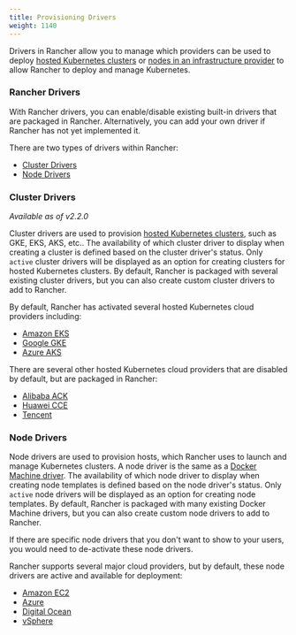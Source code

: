```yaml
---
title: Provisioning Drivers
weight: 1140
---
```


Drivers in Rancher allow you to manage which providers can be used to deploy [hosted Kubernetes clusters]({{<baseurl>}}/rancher/v2.0-v2.4/en/cluster-provisioning/hosted-kubernetes-clusters/) or [nodes in an infrastructure provider]({{<baseurl>}}/rancher/v2.0-v2.4/en/cluster-provisioning/rke-clusters/node-pools/) to allow Rancher to deploy and manage Kubernetes.

###  Rancher Drivers

With Rancher drivers, you can enable/disable existing built-in drivers that are packaged in Rancher. Alternatively, you can add your own driver if Rancher has not yet implemented it.

There are two types of drivers within Rancher:

* [Cluster Drivers](#cluster-drivers)
* [Node Drivers](#node-drivers)

### Cluster Drivers   

_Available as of v2.2.0_

Cluster drivers are used to provision [hosted Kubernetes clusters]({{<baseurl>}}/rancher/v2.0-v2.4/en/cluster-provisioning/hosted-kubernetes-clusters/), such as GKE, EKS, AKS, etc.. The availability of which cluster driver to display when creating a cluster is defined based on the cluster driver's status. Only `active` cluster drivers will be displayed as an option for creating clusters for hosted Kubernetes clusters. By default, Rancher is packaged with several existing cluster drivers, but you can also create custom cluster drivers to add to Rancher.

By default, Rancher has activated several hosted Kubernetes cloud providers including:

*  [Amazon EKS]({{<baseurl>}}/rancher/v2.0-v2.4/en/cluster-provisioning/hosted-kubernetes-clusters/eks/)
*  [Google GKE]({{<baseurl>}}/rancher/v2.0-v2.4/en/cluster-provisioning/hosted-kubernetes-clusters/gke/)
*  [Azure AKS]({{<baseurl>}}/rancher/v2.0-v2.4/en/cluster-provisioning/hosted-kubernetes-clusters/aks/)

There are several other hosted Kubernetes cloud providers that are disabled by default, but are packaged in Rancher:

* [Alibaba ACK]({{<baseurl>}}/rancher/v2.0-v2.4/en/cluster-provisioning/hosted-kubernetes-clusters/ack/)
* [Huawei CCE]({{<baseurl>}}/rancher/v2.0-v2.4/en/cluster-provisioning/hosted-kubernetes-clusters/cce/)
* [Tencent]({{<baseurl>}}/rancher/v2.0-v2.4/en/cluster-provisioning/hosted-kubernetes-clusters/tke/)

### Node Drivers

Node drivers are used to provision hosts, which Rancher uses to launch and manage Kubernetes clusters. A node driver is the same as a [Docker Machine driver](https://docs.docker.com/machine/drivers/). The availability of which node driver to display when creating node templates is defined based on the node driver's status. Only `active` node drivers will be displayed as an option for creating node templates. By default, Rancher is packaged with many existing Docker Machine drivers, but you can also create custom node drivers to add to Rancher.

If there are specific node drivers that you don't want to show to your users, you would need to de-activate these node drivers.

Rancher supports several major cloud providers, but by default, these node drivers are active and available for deployment:

*   [Amazon EC2]({{<baseurl>}}/rancher/v2.0-v2.4/en/cluster-provisioning/rke-clusters/node-pools/ec2/)
*   [Azure]({{<baseurl>}}/rancher/v2.0-v2.4/en/cluster-provisioning/rke-clusters/node-pools/azure/)
*   [Digital Ocean]({{<baseurl>}}/rancher/v2.0-v2.4/en/cluster-provisioning/rke-clusters/node-pools/digital-ocean/)
*   [vSphere]({{<baseurl>}}/rancher/v2.0-v2.4/en/cluster-provisioning/rke-clusters/node-pools/vsphere/)
